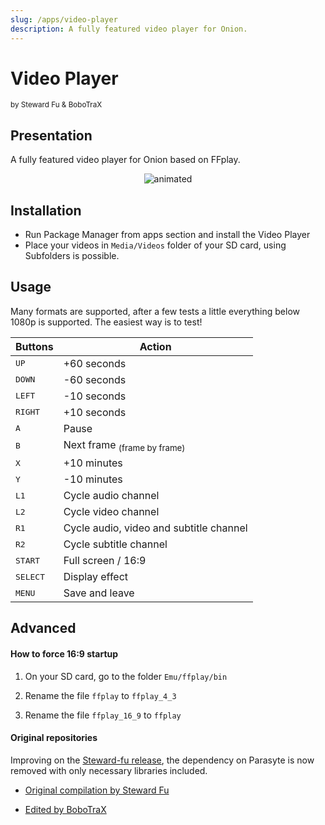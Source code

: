```yaml
---
slug: /apps/video-player
description: A fully featured video player for Onion.
---
```


# Video Player
<sup>by Steward Fu & BoboTraX</sup>

## Presentation

A fully featured video player for Onion based on FFplay.

<p align="center"><img src="https://user-images.githubusercontent.com/17168896/193084909-ec97ca37-3b0f-4433-a240-2ccc62421671.gif" alt="animated" /></p>


## Installation

- Run Package Manager from apps section and install the Video Player
- Place your videos in `Media/Videos` folder of your SD card, using Subfolders is possible.


## Usage

Many formats are supported, after a few tests a little everything below 1080p is supported. The easiest way is to test!

<table align="center">
<thead>
<tr>
<th>Buttons</th>
<th>Action</th>
</tr>
</thead>
<tbody>
<tr>
<td><kbd>UP</kbd></td>
<td>+60 seconds</td>
</tr>
<tr>
<td><kbd>DOWN</kbd></td>
<td>-60 seconds</td>
</tr>
<tr>
<td><kbd>LEFT</kbd></td>
<td>-10 seconds</td>
</tr>
<tr>
<td><kbd>RIGHT</kbd></td>
<td>+10 seconds</td>
</tr>
<tr>
<td><kbd>A</kbd></td>
<td>Pause</td>
</tr>
<tr>
<td><kbd>B</kbd></td>
<td>Next frame <sub>(frame by frame)</sub></td>
</tr>
<tr>
<td><kbd>X</kbd></td>
<td>+10 minutes</td>
</tr>
<tr>
<td><kbd>Y</kbd></td>
<td>-10 minutes</td>
</tr>
<tr>
<td><kbd>L1</kbd></td>
<td>Cycle audio channel</td>
</tr>
<tr>
<td><kbd>L2</kbd></td>
<td>Cycle video channel</td>
</tr>
<tr>
<td><kbd>R1</kbd></td>
<td>Cycle audio, video and subtitle channel</td>
</tr>
<tr>
<td><kbd>R2</kbd></td>
<td>Cycle subtitle channel</td>
</tr>
<tr>
<td><kbd>START</kbd></td>
<td>Full screen / 16:9</td>
</tr>
<tr>
<td><kbd>SELECT</kbd></td>
<td>Display effect</td>
</tr>
<tr>
<td><kbd>MENU</kbd></td>
<td>Save and leave</td>
</tr>
</tbody>
</table>

## Advanced

#### How to force 16:9 startup

1. On your SD card, go to the folder `Emu/ffplay/bin`

2. Rename the file `ffplay` to `ffplay_4_3`

3. Rename the file `ffplay_16_9` to `ffplay`

#### Original repositories

Improving on the [Steward-fu release](https://steward-fu.github.io/website/handheld/miyoo-mini/parasyte_build_ffplay.htm), the dependency on Parasyte is now removed with only necessary libraries included.  

- [Original compilation by Steward Fu](https://steward-fu.github.io/website/handheld/miyoo-mini/parasyte_build_ffplay.htm)

- [Edited by BoboTraX](https://github.com/bobotrax/ffplay_Miyoo)
